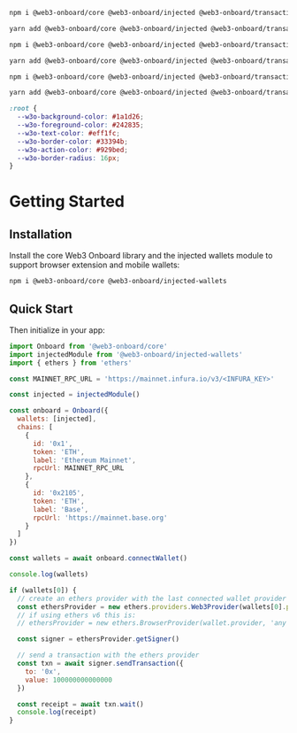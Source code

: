 <script>
  import HomeLayout from '$lib/components/HomeLayout.svelte'
  import HeroSection from '$lib/components/HeroSection.svelte'
  import FeaturesSection from '$lib/components/FeaturesSection.svelte'
  import ThemingSection from '$lib/components/ThemingSection.svelte'
  import TestimonialSection from '$lib/components/TestimonialSection.svelte'
  import GettingStarted from '$lib/components/GettingStarted.svelte'
</script>

<HomeLayout>
<HeroSection slot="hero">
  <Tabs values={['npm', 'yarn']} slot="code">
  <TabPanel value="npm">

```sh copy
npm i @web3-onboard/core @web3-onboard/injected @web3-onboard/transaction-preview
```

  </TabPanel>
  <TabPanel value="yarn">

```sh copy
yarn add @web3-onboard/core @web3-onboard/injected @web3-onboard/transaction-preview
```

  </TabPanel>
  </Tabs>
</HeroSection>

<FeaturesSection slot="features">
  <Tabs values={['npm', 'yarn']} slot="install">
  <TabPanel value="npm">

```sh copy
npm i @web3-onboard/core @web3-onboard/injected @web3-onboard/transaction-preview
```

  </TabPanel>
  <TabPanel value="yarn">

```sh copy
yarn add @web3-onboard/core @web3-onboard/injected @web3-onboard/transaction-preview
```

  </TabPanel>
  </Tabs>
  <Tabs values={['npm', 'yarn']} slot="installTp">
  <TabPanel value="npm">

```sh copy
npm i @web3-onboard/core @web3-onboard/injected @web3-onboard/transaction-preview
```

  </TabPanel>
  <TabPanel value="yarn">

```sh copy
yarn add @web3-onboard/core @web3-onboard/injected @web3-onboard/transaction-preview
```

  </TabPanel>
  </Tabs>
</FeaturesSection>

<ThemingSection slot="theming">

  <div slot="themingCode">

```css copy
:root {
  --w3o-background-color: #1a1d26;
  --w3o-foreground-color: #242835;
  --w3o-text-color: #eff1fc;
  --w3o-border-color: #33394b;
  --w3o-action-color: #929bed;
  --w3o-border-radius: 16px;
}
```

  </div>

</ThemingSection>

<TestimonialSection slot="testimonial"/>

<GettingStarted slot="gettingStarted">
<div slot="gettingStarted">

# Getting Started

## Installation

Install the core Web3 Onboard library and the injected wallets module to support browser extension and mobile wallets:

```bash copy
npm i @web3-onboard/core @web3-onboard/injected-wallets
```

## Quick Start

Then initialize in your app:

```js copy lineNumbers
import Onboard from '@web3-onboard/core'
import injectedModule from '@web3-onboard/injected-wallets'
import { ethers } from 'ethers'

const MAINNET_RPC_URL = 'https://mainnet.infura.io/v3/<INFURA_KEY>'

const injected = injectedModule()

const onboard = Onboard({
  wallets: [injected],
  chains: [
    {
      id: '0x1',
      token: 'ETH',
      label: 'Ethereum Mainnet',
      rpcUrl: MAINNET_RPC_URL
    },
    {
      id: '0x2105',
      token: 'ETH',
      label: 'Base',
      rpcUrl: 'https://mainnet.base.org'
    }
  ]
})

const wallets = await onboard.connectWallet()

console.log(wallets)

if (wallets[0]) {
  // create an ethers provider with the last connected wallet provider
  const ethersProvider = new ethers.providers.Web3Provider(wallets[0].provider, 'any')
  // if using ethers v6 this is:
  // ethersProvider = new ethers.BrowserProvider(wallet.provider, 'any')

  const signer = ethersProvider.getSigner()

  // send a transaction with the ethers provider
  const txn = await signer.sendTransaction({
    to: '0x',
    value: 100000000000000
  })

  const receipt = await txn.wait()
  console.log(receipt)
}
```

</div>
</GettingStarted>

</HomeLayout>

